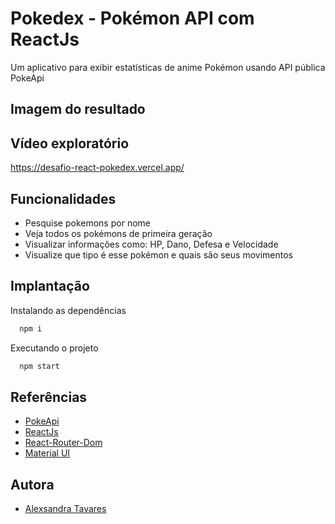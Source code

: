 
# Pokedex - Pokémon API com ReactJs


Um aplicativo para exibir estatísticas de anime Pokémon usando API pública PokeApi

## Imagem do resultado






## Vídeo exploratório

https://desafio-react-pokedex.vercel.app/


## Funcionalidades

- Pesquise pokemons por nome
- Veja todos os pokémons de primeira geração
- Visualizar informações como: HP, Dano, Defesa e Velocidade
- Visualize que tipo é esse pokémon e quais são seus movimentos


## Implantação

Instalando as dependências
```bash
  npm i
```
Executando o projeto
```bash
  npm start
```


## Referências

 - [PokeApi](https://pokeapi.co/)
 - [ReactJs](https://pt-br.reactjs.org/)
 - [React-Router-Dom](https://reactrouter.com/)
 - [Material UI](https://mui.com/pt/)


## Autora

- [Alexsandra Tavares](https://github.com/alexsabrasil/)
